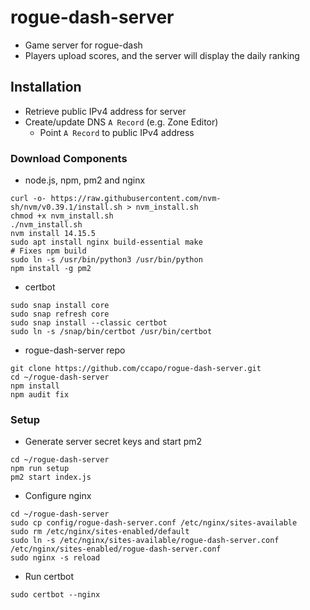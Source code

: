# rogue-dash-server
* Game server for rogue-dash
* Players upload scores, and the server will display the daily ranking

## Installation
* Retrieve public IPv4 address for server
* Create/update DNS `A Record` (e.g. Zone Editor)
  * Point `A Record` to public IPv4 address 

### Download Components
* node.js, npm, pm2 and nginx
```
curl -o- https://raw.githubusercontent.com/nvm-sh/nvm/v0.39.1/install.sh > nvm_install.sh
chmod +x nvm_install.sh
./nvm_install.sh
nvm install 14.15.5
sudo apt install nginx build-essential make
# Fixes npm build
sudo ln -s /usr/bin/python3 /usr/bin/python
npm install -g pm2
```
* certbot
```
sudo snap install core
sudo snap refresh core
sudo snap install --classic certbot
sudo ln -s /snap/bin/certbot /usr/bin/certbot
```
* rogue-dash-server repo
```
git clone https://github.com/ccapo/rogue-dash-server.git
cd ~/rogue-dash-server
npm install
npm audit fix
```

### Setup
* Generate server secret keys and start pm2
```
cd ~/rogue-dash-server
npm run setup
pm2 start index.js
```
* Configure nginx
```
cd ~/rogue-dash-server
sudo cp config/rogue-dash-server.conf /etc/nginx/sites-available
sudo rm /etc/nginx/sites-enabled/default
sudo ln -s /etc/nginx/sites-available/rogue-dash-server.conf /etc/nginx/sites-enabled/rogue-dash-server.conf
sudo nginx -s reload
```
* Run certbot
```
sudo certbot --nginx
```
